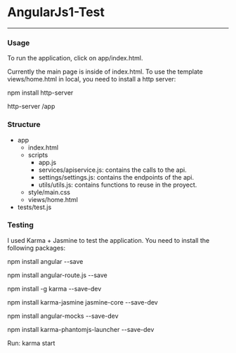 # AngularJs1-Test
------------------

### Usage ###

To run the application, click on app/index.html.

Currently the main page is inside of index.html. To use the template views/home.html in local, you need to install a http server:

npm install http-server

http-server /app

### Structure ###

- app
  - index.html
  - scripts
    - app.js
    - services/apiservice.js: contains the calls to the api.
    - settings/settings.js: contains the endpoints of the api.
    - utils/utils.js: contains functions to reuse in the proyect.
  - style/main.css
  - views/home.html
 - tests/test.js
 
 ### Testing ###
    
I used Karma + Jasmine to test the application. You need to install the following packages:

npm install angular --save

npm install angular-route.js --save

npm install -g karma --save-dev

npm install karma-jasmine jasmine-core --save-dev

npm install angular-mocks --save-dev

npm install karma-phantomjs-launcher --save-dev

Run: karma start
